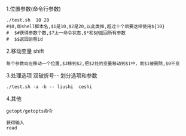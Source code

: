 1.位置参数(命令行参数)
```shell
./test.sh  10 20
#$0,即shell脚本名,$1是10,$2是20,以此类推,超过十个后要这样使用${10}
#  $#获得参数个数,$?上一命令状态,$*和$@返回所有参数
#  $$返回进程id
```

2.移动变量  shift
```
每个参数向左移动一个位置,$3移到$2,把$2处的变量移动到$1中，而$1被删除,$0不变
```
3.处理选项 双破折号-- 划分选项和参数
```shell
./test.sh -a -b -- liushi  ceshi
```
4.其他
```
getopt/getopts命令

获得输入
read
```
